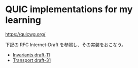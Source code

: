 # QUIC implementations for my learning

https://quicwg.org/

下記の RFC Internet-Draft を参照し、その実装をおこなう。

- [Invariants draft-11](https://tools.ietf.org/html/draft-ietf-quic-invariants-11)
- [Transport draft-31](https://tools.ietf.org/html/draft-ietf-quic-transport-31)
